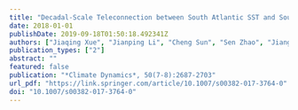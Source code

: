 ```yaml
---
title: "Decadal-Scale Teleconnection between South Atlantic SST and Southeast Australia Surface Air Temperature in Austral Summer"
date: 2018-01-01
publishDate: 2019-09-18T01:50:18.492341Z
authors: ["Jiaqing Xue", "Jianping Li", "Cheng Sun", "Sen Zhao", "Jiangyu Mao", "Di Dong", "Yanjie Li", "Juan Feng"]
publication_types: ["2"]
abstract: ""
featured: false
publication: "*Climate Dynamics*, 50(7-8):2687-2703"
url_pdf: "https://link.springer.com/article/10.1007/s00382-017-3764-0"
doi: "10.1007/s00382-017-3764-0"
---
```



